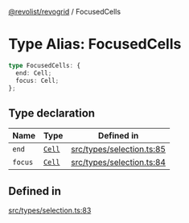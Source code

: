 [@revolist/revogrid](README.md) / FocusedCells

# Type Alias: FocusedCells

```ts
type FocusedCells: {
  end: Cell;
  focus: Cell;
};
```

## Type declaration

| Name | Type | Defined in |
| ------ | ------ | ------ |
| `end` | [`Cell`](Interface.Cell.md) | [src/types/selection.ts:85](https://github.com/revolist/revogrid/blob/11c1e89888ac9588cc703e312811b4cdaf67f0fb/src/types/selection.ts#L85) |
| `focus` | [`Cell`](Interface.Cell.md) | [src/types/selection.ts:84](https://github.com/revolist/revogrid/blob/11c1e89888ac9588cc703e312811b4cdaf67f0fb/src/types/selection.ts#L84) |

## Defined in

[src/types/selection.ts:83](https://github.com/revolist/revogrid/blob/11c1e89888ac9588cc703e312811b4cdaf67f0fb/src/types/selection.ts#L83)
